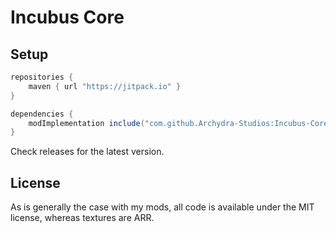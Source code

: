 # Incubus Core

## Setup
```groovy
repositories {
    maven { url "https://jitpack.io" }
}

dependencies {
    modImplementation include("com.github.Archydra-Studios:Incubus-Core:VERSION")
}
```

Check releases for the latest version.

## License

As is generally the case with my mods, all code is available under the MIT license, whereas textures are ARR.
